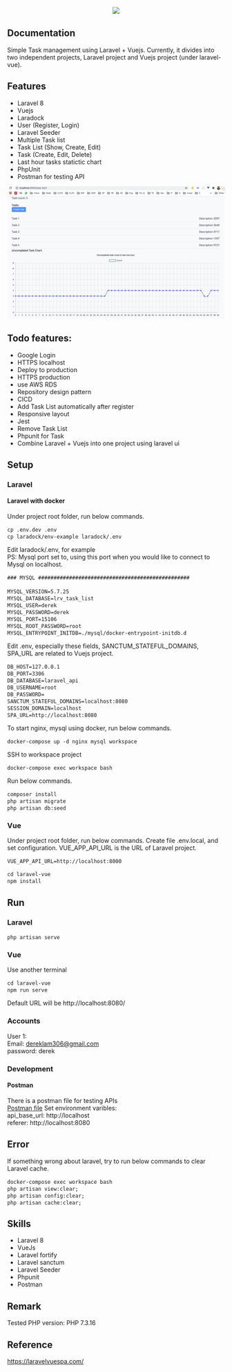 <p align="center"><a href="https://laravel.com" target="_blank"><img src="https://raw.githubusercontent.com/laravel/art/master/logo-lockup/5%20SVG/2%20CMYK/1%20Full%20Color/laravel-logolockup-cmyk-red.svg" width="400"></a></p>

## Documentation

Simple Task management using Laravel + Vuejs. Currently, it divides into two independent projects, Laravel project and Vuejs project (under laravel-vue).


## Features
- Laravel 8
- Vuejs
- Laradock
- User (Register, Login)
- Laravel Seeder
- Multiple Task list
- Task List (Show, Create, Edit)
- Task (Create, Edit, Delete)
- Last hour tasks statictic chart
- PhpUnit
- Postman for testing API

![Image](dev_resources/screenshots/tast-list01.png "Task List")


## Todo features:
- Google Login
- HTTPS localhost
- Deploy to production
- HTTPS production
- use AWS RDS
- Repository design pattern
- CICD
- Add Task List automatically after register
- Responsive layout
- Jest
- Remove Task List
- Phpunit for Task
- Combine Laravel + Vuejs into one project using laravel ui

## Setup



### Laravel
#### Laravel with docker
Under project root folder, run below commands.
```
cp .env.dev .env
cp laradock/env-example laradock/.env
```
Edit laradock/.env, for example  
PS: Mysql port set to, using this port when you would like to connect to Mysql on localhost.
```
### MYSQL #################################################

MYSQL_VERSION=5.7.25
MYSQL_DATABASE=lrv_task_list
MYSQL_USER=derek
MYSQL_PASSWORD=derek
MYSQL_PORT=15106
MYSQL_ROOT_PASSWORD=root
MYSQL_ENTRYPOINT_INITDB=./mysql/docker-entrypoint-initdb.d
```

Edit .env, especially these fields, SANCTUM_STATEFUL_DOMAINS, SPA_URL are related to Vuejs project.
```
DB_HOST=127.0.0.1
DB_PORT=3306
DB_DATABASE=laravel_api
DB_USERNAME=root
DB_PASSWORD=
SANCTUM_STATEFUL_DOMAINS=localhost:8080
SESSION_DOMAIN=localhost
SPA_URL=http://localhost:8080
```

To start nginx, mysql using docker, run below commands.
```
docker-compose up -d nginx mysql workspace 
```

SSH to workspace project
```
docker-compose exec workspace bash
```

Run below commands.
```
composer install
php artisan migrate
php artisan db:seed
```


### Vue
Under project root folder, run below commands.
Create file .env.local, and set configuration. VUE_APP_API_URL is the URL of Laravel project.
```
VUE_APP_API_URL=http://localhost:8000
```

```
cd laravel-vue
npm install
```

## Run
### Laravel
```
php artisan serve
```

### Vue
Use another terminal
```
cd laravel-vue
npm run serve
```
Default URL will be http://localhost:8080/

### Accounts
User 1:  
Email: dereklam306@gmail.com  
password: derek  

### Development
#### Postman
There is a postman file for testing APIs  
[Postman file](dev_resources/task-list.postman_collection.json )
Set environment varibles:  
api_base_url: http://localhost  
referer: http://localhost:8080  

## Error
If something wrong about laravel, try to run below commands to clear Laravel cache.
```
docker-compose exec workspace bash
php artisan view:clear;
php artisan config:clear;
php artisan cache:clear;
```



## Skills
- Laravel 8
- VueJs
- Laravel fortify
- Laravel sanctum
- Laravel Seeder
- Phpunit
- Postman

## Remark
Tested PHP version: PHP 7.3.16 

## Reference
https://laravelvuespa.com/
